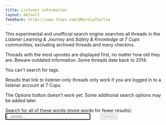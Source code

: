 ```yaml
---
title: Listener information
layout: default
feedback: https://www.7cups.com/@RarelyCharlie
---
```

<style>
#res p {margin: 0 0 .5ex 0; font-weight: bold; letter-spacing: .75px;}
a {text-decoration: none;}
small {margin-left: 2em; font-weight: normal; letter-spacing: 0;}
button {padding: 2px 4px; border: 1px solid #000; border-radius: 2px; margin-left: 2em;
	color: #ccc; border-color: #ccc;}
input {width: 20em;}
</style>
<script src="https://cdnjs.cloudflare.com/ajax/libs/elasticlunr/0.9.6/elasticlunr.min.js"></script>

This experimental and unofficial search engine searches all threads in the *Listener Learning & Journey* and *Safety & Knowledge at 7 Cups* communities, excluding archived threads and many checkins.

Threads with the most upvotes are displayed first, no matter how old they are. Beware outdated information. Some threads date back to 2014.

You can't search for tags.

Results that link to listener-only threads only work if you are logged in to a listener account at 7 Cups.

The Options button doesn't work yet. Some additional search options may be added later.

<p>Search for all of these words (more words for fewer results):<br>
<input type="text" id="words" onkeydown="searchkey(this)" placeholder="…words…" autocomplete="off" autofocus> <i class="fa fa-search"></i> <button title="Sorry, not implemented yet!">Options <i class="fa fa-caret-down"></i></button></p>
<p><span id="count"><i class="fa fa-spinner fa-spin"></i></span> <span id="display"></span></p>
<div id="res"></div>
<script>
acfi = null
idx = null

count = null
results = null
display = null

config = {
	fields: {
		head: {boost: 2},
		body: {boost: 1},
		},
	bool: 'AND'
	}

months = ['January', 'February', 'March', 'April', 'May', 'June', 'July', 'August', 'September', 'October', 'November', 'December']
urlfrag = (elem, id) => (elem? acfi[elem][id] : acfi.corpus[id].head).replace(/\W/g, '') + '_' + id

initsearch = async function () {
	count = document.getElementById('count')
	
	var r = await fetch('https://rarelycharlie.github.io/assets/info/acfi.json')
	acfi = await r.json()
	
	count.textContent = ''
		
	acfi.cat = {
		149: 'Listener Learning & Journey',
		181: 'Safety & Knowledge at 7 Cups'
		}
	
	idx = elasticlunr.Index.load(acfi.index)

	display = document.getElementById('display')
	results = document.getElementById('res')
	}
initsearch()
		
wait = 0
searchkey = () => {
	if (wait) clearTimeout(wait)
	wait = setTimeout(search, 600)
	}

search = () => {
	var res = idx.search(document.getElementById('words').value, config)

	var hit = []
	for (let r of res) hit.push(acfi.corpus[r.ref])
	hit = hit.filter(t => t.forum != 1886 && t.forum != 1682) // exclude archive, checkin
	hit = hit.sort((a, b) => b.up - a.up)
		
	var list = '', n = 0
	for (let thread of hit) {
		let url = 'https://www.7cups.com/forum/'
		  + urlfrag('cat', thread.cat) + '/'
		  + urlfrag('forum', thread.forum) + '/'
		  + urlfrag('', thread.id) + '/1/'

		let aa = acfi.author[thread.by].split(','),
			author = aa[0],
			avatar = aa[1],
			profile = author == 'null'? 'unknown' :
				'<a href="https://www.7cups.com/@' + author + '" target="_blank" '
		    		+ 'title="' + author + (author.endsWith('s')? '\'' : '\'s')
				+ ' profile">@' + author + '</a>',
			when = new Date(thread.at * 1000)

		list += '<p><a href="' + url + '" target="_blank" rel="noreferrer noopener">' + thread.head + '</a> '
		  + '<br><small>'
		  + ' <i class="fa fa-arrow-up"></i> ' + thread.up.toLocaleString()
		  + ' by ' + profile 
		  + ' in ' + months[when.getMonth()] + ' ' + when.getFullYear()
		  + '</small></p>\n'
		if (++n == 100) break
		}

	count.hidden = hit.length == 0
	count.textContent = hit.length == 1? '1 thread found.' : hit.length + ' threads found.'
	
	display.hidden = hit.length < 100
	display.textContent = hit.length > 100? 'Displaying first 100.' : ''
	 	
	results.innerHTML = list
	}
</script>
